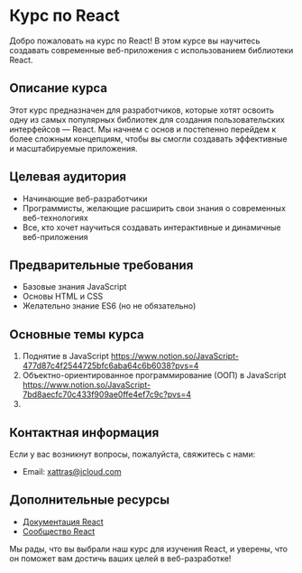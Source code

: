 # Курс по React

Добро пожаловать на курс по React! В этом курсе вы научитесь создавать современные веб-приложения с использованием библиотеки React.

## Описание курса

Этот курс предназначен для разработчиков, которые хотят освоить одну из самых популярных библиотек для создания пользовательских интерфейсов — React. Мы начнем с основ и постепенно перейдем к более сложным концепциям, чтобы вы смогли создавать эффективные и масштабируемые приложения.

## Целевая аудитория

- Начинающие веб-разработчики
- Программисты, желающие расширить свои знания о современных веб-технологиях
- Все, кто хочет научиться создавать интерактивные и динамичные веб-приложения

## Предварительные требования

- Базовые знания JavaScript
- Основы HTML и CSS
- Желательно знание ES6 (но не обязательно)

## Основные темы курса

1. Поднятие в JavaScript
   https://www.notion.so/JavaScript-477d87c4f2544725bfc6aba64c6b6038?pvs=4
2. Объектно-ориентированное программирование (ООП) в JavaScript
   https://www.notion.so/JavaScript-7bd8aecfc70c433f909ae0ffe4ef7c9c?pvs=4
3.
   


## Контактная информация

Если у вас возникнут вопросы, пожалуйста, свяжитесь с нами:

- Email: xattras@icloud.com

## Дополнительные ресурсы

- [Документация React](https://reactjs.org/docs/getting-started.html)
- [Сообщество React](https://reactjs.org/community/support.html)

Мы рады, что вы выбрали наш курс для изучения React, и уверены, что он поможет вам достичь ваших целей в веб-разработке!
